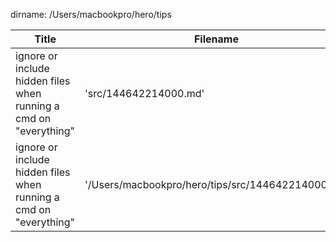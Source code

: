 dirname: /Users/macbookpro/hero/tips


 Title                                                                            |  Filename
--------------------------------------------------------------------------------- | --------------------------
 ignore or include hidden files when running a cmd on "everything"                |  'src/144642214000.md'
 ignore or include hidden files when running a cmd on "everything"                |  '/Users/macbookpro/hero/tips/src/144642214000.md'

